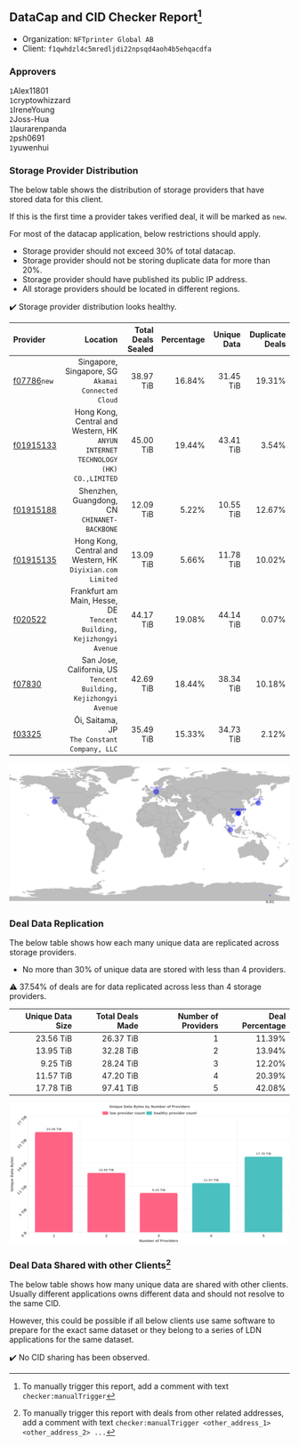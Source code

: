 ## DataCap and CID Checker Report[^1]
 - Organization: `NFTprinter Global AB`
 - Client: `f1qwhdzl4c5mredljdi22npsqd4aoh4b5ehqacdfa`
### Approvers
`1`Alex11801<br/>`1`cryptowhizzard<br/>`1`IreneYoung<br/>`2`Joss-Hua<br/>`1`laurarenpanda<br/>`2`psh0691<br/>`1`yuwenhui

### Storage Provider Distribution
The below table shows the distribution of storage providers that have stored data for this client.

If this is the first time a provider takes verified deal, it will be marked as `new`.

For most of the datacap application, below restrictions should apply.
 - Storage provider should not exceed 30% of total datacap.
 - Storage provider should not be storing duplicate data for more than 20%.
 - Storage provider should have published its public IP address.
 - All storage providers should be located in different regions.

✔️ Storage provider distribution looks healthy.

| Provider                                              |                                                                            Location | Total Deals Sealed | Percentage | Unique Data | Duplicate Deals |
| :---------------------------------------------------- | ----------------------------------------------------------------------------------: | -----------------: | ---------: | ----------: | --------------: |
| [f07786](https://filfox.info/en/address/f07786)`new`  |                               Singapore, Singapore, SG<br/>`Akamai Connected Cloud` |          38.97 TiB |     16.84% |   31.45 TiB |          19.31% |
| [f01915133](https://filfox.info/en/address/f01915133) | Hong Kong, Central and Western, HK<br/>`ANYUN INTERNET TECHNOLOGY (HK) CO.,LIMITED` |          45.00 TiB |     19.44% |   43.41 TiB |           3.54% |
| [f01915188](https://filfox.info/en/address/f01915188) |                                     Shenzhen, Guangdong, CN<br/>`CHINANET-BACKBONE` |          12.09 TiB |      5.22% |   10.55 TiB |          12.67% |
| [f01915135](https://filfox.info/en/address/f01915135) |                       Hong Kong, Central and Western, HK<br/>`Diyixian.com Limited` |          13.09 TiB |      5.66% |   11.78 TiB |          10.02% |
| [f020522](https://filfox.info/en/address/f020522)     |             Frankfurt am Main, Hesse, DE<br/>`Tencent Building, Kejizhongyi Avenue` |          44.17 TiB |     19.08% |   44.14 TiB |           0.07% |
| [f07830](https://filfox.info/en/address/f07830)       |                 San Jose, California, US<br/>`Tencent Building, Kejizhongyi Avenue` |          42.69 TiB |     18.44% |   38.34 TiB |          10.18% |
| [f03325](https://filfox.info/en/address/f03325)       |                                     Ōi, Saitama, JP<br/>`The Constant Company, LLC` |          35.49 TiB |     15.33% |   34.73 TiB |           2.12% |

<img src="https://raw.githubusercontent.com/data-preservation-programs/filplus-checker-assets/main/filecoin-project/filecoin-plus-large-datasets/issues/1251/1679564241757.png"/>

### Deal Data Replication
The below table shows how each many unique data are replicated across storage providers.

- No more than 30% of unique data are stored with less than 4 providers.

⚠️ 37.54% of deals are for data replicated across less than 4 storage providers.

| Unique Data Size | Total Deals Made | Number of Providers | Deal Percentage |
| ---------------: | ---------------: | ------------------: | --------------: |
|        23.56 TiB |        26.37 TiB |                   1 |          11.39% |
|        13.95 TiB |        32.28 TiB |                   2 |          13.94% |
|         9.25 TiB |        28.24 TiB |                   3 |          12.20% |
|        11.57 TiB |        47.20 TiB |                   4 |          20.39% |
|        17.78 TiB |        97.41 TiB |                   5 |          42.08% |

<img src="https://raw.githubusercontent.com/data-preservation-programs/filplus-checker-assets/main/filecoin-project/filecoin-plus-large-datasets/issues/1251/1679564242575.png"/>

### Deal Data Shared with other Clients[^3]
The below table shows how many unique data are shared with other clients.
Usually different applications owns different data and should not resolve to the same CID.

However, this could be possible if all below clients use same software to prepare for the exact same dataset or they belong to a series of LDN applications for the same dataset.

✔️ No CID sharing has been observed.

[^1]: To manually trigger this report, add a comment with text `checker:manualTrigger`

[^2]: Deals from those addresses are combined into this report as they are specified with `checker:manualTrigger`

[^3]: To manually trigger this report with deals from other related addresses, add a comment with text `checker:manualTrigger <other_address_1> <other_address_2> ...`
